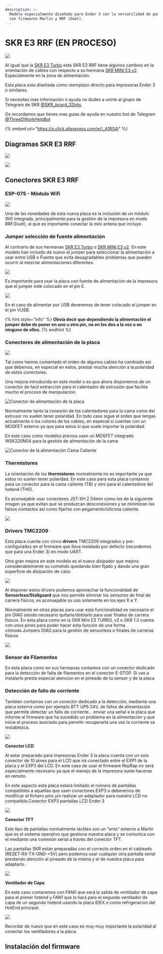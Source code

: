```yaml
---
description: >-
  Modelo especialmente diseñado para Ender 3 con la versatilidad de poder usarse
  con firmwares Marlin y RRF (Duet).
---
```


# SKR E3 RRF \(EN PROCESO\)

![](../../../.gitbook/assets/image%20%2844%29.png)

Al igual que la [SKR E3 Turbo](https://3dwork.qitec.net/guias-impresion-3d/mejoras-upgrades/electronica/skr_mini_e3_turbo) esta SKR E3 RRF tiene algunos cambios en la orientación de cables con respecto a su hermana [SKR MINI E3 v2](https://3dwork.qitec.net/guias-impresion-3d/mejoras-upgrades/electronica/skr-mini-e3-v2). Especialmente en la zona de alimentación.

Esta placa esta diseñada como reemplazo directo para impresoras Ender 3 o similares.

Si necesitas más información o ayuda no dudes a unirte al grupo de Telegram de SKR [@SKR\_board\_32bits](https://t.me/SKR_board_32bits).‌

Os recordamos que tienes mas guias de ayuda en nuestro bot de Telegram [@ThreeDWorkHelpBot](https://t.me/ThreeDWorkHelpBot)

{% embed url="https://s.click.aliexpress.com/e/\_A1RS4j" %}



## Diagramas SKR E3 RRF

![](../../../.gitbook/assets/image%20%2858%29.png)

![](../../../.gitbook/assets/image%20%2864%29.png)

## Conectores SKR E3 RRF

### ESP-07S - Módulo Wifi

![](../../../.gitbook/assets/image%20%2843%29.png)

Una de las novedades de esta nueva placa es la inclusión de un módulo Wifi integrado, principalmente para la gestión de la impresora en modo RRF\(Duet\), al que es importante conectar la mini antena que incluye.

### Jumper selección de fuente alimentación

Al contrario de sus hermanas [SKR E3 Turbo](https://3dwork.qitec.net/guias-impresion-3d/mejoras-upgrades/electronica/skr_mini_e3_turbo) o [SKR MINI E3 v2](https://3dwork.qitec.net/guias-impresion-3d/mejoras-upgrades/electronica/skr-mini-e3-v2). En este modelo han incluido de nuevo el jumper para seleccionar la alimentación a usar entre USB o Fuente que evita desagradables problemas que pueden ocurrir al mezclar alimentaciones diferentes.

![](../../../.gitbook/assets/image%20%2856%29.png)

Es importante para usar la placa con fuente de alimentación de la impresora que el jumper este colocado en el pin E.

![](../../../.gitbook/assets/image%20%2846%29.png)

En el caso de alimentar por USB deveremos de tener colocado el jumper en el pin VUSB. 

{% hint style="info" %}
**Obvia decir que dependiendo la alimentación el jumper debe de poner en uno u otro pin, no en los dos a la vez o en ninguno de ellos.**
{% endhint %}

### Conectores de alimentación de la placa

![](../../../.gitbook/assets/image%20%2853%29.png)

Tal como hemos comentado el orden de algunos cables ha cambiado así que debemos, en especial en estos, prestar mucha atención a la polaridad de estos conectores.

Una mejora introducida en este model o es que ahora disponemos de un conector de facil extracción para el calentador de extrusión que facilita mucho el proceso de manipulacion.

![Conector de alimentaci&#xF3;n de la placa](../../../.gitbook/assets/image%20%2862%29.png)

Normalmente tanto la conexión de los calentadores para la cama como del extrusor no suelen tener polaridad. En todo caso sigue el orden que tengas actualmente o los colores de los cables, en especial si cuentas con un MOSFET externo ya que para estos si que suele importar la polaridad.

En este caso como modelos previos usan un MOSFET integrado WSK220N04 para la gestión de alimentación de la cama

![Conector de la alimentaci&#xF3;n Cama Caliente](../../../.gitbook/assets/image%20%2852%29.png)

### Thermistores

La orientación de los **thermistores** normalmente no es importante ya que estos no suelen tener polaridad. En este caso para esta placa contamos para un conector para la cama caliente \(TB\) y otro para el calentadore del hotend \(TH0\).

Es aconsejable usar conectores JST-XH 2.54mm como los de la siguiente imagen ya que evitan que se produzcan desconexiones y se minimizan los falsos contactos así como fijarlos con pegamento/silicona caliente.

![](../../../.gitbook/assets/image%20%2854%29.png)

### Drivers TMC2209

Esta placa cuenta con cinco **drivers** TMC2209 integrados y pre-configurados en el firmware que lleva instalado por defecto \(recordemos que para una Ender 3\) en modo UART.

Otra gran mejora en este modelo es el nuevo disipador que mejora considerablemente su cometido quedando bien fijado y dando una gran superficie de disipación de calor.

![](../../../.gitbook/assets/image%20%2855%29.png)

Al disponer estos drivers podemos aprovechar la funcionalidad de **Sensorless/Stallguard** que nos permite eliminar los sensores de final de carrera físicos, es aconsejable su uso solamente en los ejes X e Y.

Normalmente en otras placas para usar esta funcionalidad es necesario el pin DIAG siendo necesario quitarlo/doblarlo para usar finales de carrera físicos. En esta placa como en la SKR Mini E3 TURBO, v2 o SKR 1.3 cuenta con unos pines para poder hacer esta función de una forma cómoda.Jumpers DIAG para la gestión de sensorless o finales de carreras físicos

![](../../../.gitbook/assets/image%20%2857%29.png)

### Sensor de Filamentos

En esta placa como en sus hermanas contamos con un conector dedicado para la detección de falta de filamentos en el conector E-STOP. Si vas a instalarlo presta especial atencion en el pineado de tu sensor y de la placa

### Detección de fallo de corriente

Tambien contamos con un conector dedicado a la detección, mediante una placa externa como por ejemplo BTT UPS 24V, de fallos de alimentación que permite detectar un fallo de corriente... enviar una señal a la placa que informe al firmware que ha sucedido un problema en la alimentación y que inicie el proceso asociado para permitir recuperarla una vez la corriente se restablezca.

![](../../../.gitbook/assets/image%20%2849%29.png)

**Conector LCD**

Al estar preparado para impresoras Ender 3 la placa cuenta con un solo conector de 10 pines para el LCD que irá conectado entre el EXP1 de la placa y el EXP3 del LCD. En este caso de usar el firmware RepRap no será especialmente necesario ya que el manejo de la impresora suele hacerse en remoto.

En este aspecto esta placa estará limitado el número de pantallas compatibles a aquellas que usen conectores EXP3 o deberemos de modificar el fichero pins y/o realizar un adaptador para nuestro LCD no compatible.Conector EXP3 pantallas LCD Ender 3

![](https://telegra.ph/file/05e656e06301a03de263e.png)

**Conector TFT**

Este tipo de pantallas normalmente táctiles son un "ente" externo a Marlin que es el sistema operativo que gestiona nuestra placa y se comunica con el mediante una conexión serial a través del conector TFT.

Las pantallas SKR están preparadas con el correcto orden en el cableado \(RESET-RX-TX-GND-+5V\) pero podemos usar cualquier otra pantalla serial prestando atención al pineado de la misma y el de nuestra placa para adaptarlo.

![](../../../.gitbook/assets/image%20%2847%29.png)

**Ventilador de Capa**

En este caso contaremos con FAN0 que será la salida de ventilador de capa para el primer hotend y FAN1 que lo hará para el segundo ventilador de capa de un segundo hotend usando la placa IDEX o como refrigeracion del HotEnd principal. 

![](../../../.gitbook/assets/image%20%2865%29.png)

Recordar de nuevo que en este caso es muy muy importante la polaridad al conectar los ventiladores a la placa.

## **Instalación del firmware**



